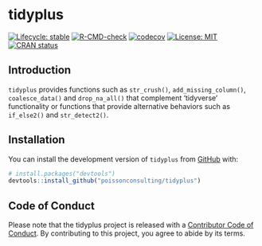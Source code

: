 
<!-- README.md is generated from README.Rmd. Please edit that file -->

# tidyplus

<!-- badges: start -->

[![Lifecycle:
stable](https://img.shields.io/badge/lifecycle-stable-brightgreen.svg)](https://lifecycle.r-lib.org/articles/stages.html#stable)
[![R-CMD-check](https://github.com/poissonconsulting/tidyplus/workflows/R-CMD-check/badge.svg)](https://github.com/poissonconsulting/tidyplus/actions)
[![codecov](https://codecov.io/gh/poissonconsulting/tidyplus/branch/main/graph/badge.svg?token=aBcUj9NUa2)](https://app.codecov.io/gh/poissonconsulting/tidyplus)
[![License:
MIT](https://img.shields.io/badge/License-MIT-green.svg)](https://opensource.org/licenses/MIT)
[![CRAN
status](https://www.r-pkg.org/badges/version/tidyplus)](https://cran.r-project.org/package=tidyplus)
<!-- badges: end -->

## Introduction

`tidyplus` provides functions such as `str_crush()`,
`add_missing_column()`, `coalesce_data()` and `drop_na_all()` that
complement ‘tidyverse’ functionality or functions that provide
alternative behaviors such as `if_else2()` and `str_detect2()`.

## Installation

You can install the development version of `tidyplus` from
[GitHub](https://github.com/poissonconsulting/tidyplus) with:

``` r
# install.packages("devtools")
devtools::install_github("poissonconsulting/tidyplus")
```

## Code of Conduct

Please note that the tidyplus project is released with a [Contributor
Code of
Conduct](https://contributor-covenant.org/version/2/0/CODE_OF_CONDUCT.html).
By contributing to this project, you agree to abide by its terms.
